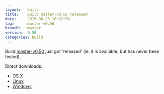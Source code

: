 ```yaml
---
layout:   build
title:    Build master-v0.50 released
date:     2015-08-23 16:22:58
tag:      master-v0.50
branch:   master
version:  0.50
categories: build
---
```

Build [master-v0.50][github-release] just got 'released' (ie. it is available, but has never been tested).

Direct downloads:

  - [OS X][osx-download]
  - [Linux][linux-download]
  - [Windows][windows-download]

[osx-download]: https://github.com/cor/LD33/releases/download/master-v0.50/osx_master-v0.50.zip
[linux-download]: https://github.com/cor/LD33/releases/download/master-v0.50/linux_master-v0.50.zip
[windows-download]: https://github.com/cor/LD33/releases/download/master-v0.50/windows_master-v0.50.zip
[github-release]: https://github.com/cor/LD33/releases/tag/master-v0.50
